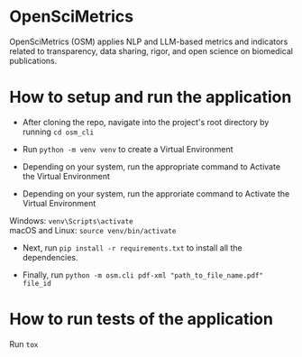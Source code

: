# OpenSciMetrics
OpenSciMetrics (OSM) applies NLP and LLM-based metrics and indicators related to transparency, data sharing, rigor, and open science on biomedical publications.

# How to setup and run the application
- After cloning the repo, navigate into the project's root directory by running `cd osm_cli`
- Run `python -m venv venv` to create a Virtual Environment

- Depending on your system, run the appropriate command to Activate the Virtual Environment

- Depending on your system, run the approriate command to Activate the Virtual Environment

Windows: `venv\Scripts\activate`<br>
macOS and Linux: `source venv/bin/activate`

- Next, run `pip install -r requirements.txt` to install all the dependencies.

- Finally, run `python -m osm.cli pdf-xml "path_to_file_name.pdf" file_id`

# How to run tests of the application
Run `tox`

